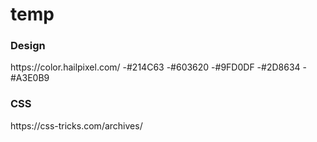 # temp

<h3>Design</h3>
https://color.hailpixel.com/
-#214C63
-#603620
-#9FD0DF
-#2D8634
-#A3E0B9

<h3>CSS</h3>
https://css-tricks.com/archives/